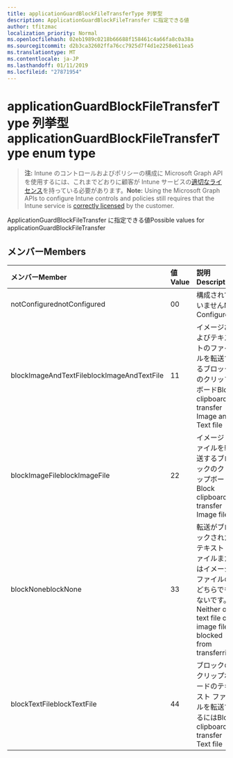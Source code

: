 ```yaml
---
title: applicationGuardBlockFileTransferType 列挙型
description: ApplicationGuardBlockFileTransfer に指定できる値
author: tfitzmac
localization_priority: Normal
ms.openlocfilehash: 02eb1989c0218b66688f158461c4a66fa8c0a38a
ms.sourcegitcommit: d2b3ca32602ffa76cc7925d7f4d1e2258e611ea5
ms.translationtype: MT
ms.contentlocale: ja-JP
ms.lasthandoff: 01/11/2019
ms.locfileid: "27871954"
---
```

# <a name="applicationguardblockfiletransfertype-enum-type"></a><span data-ttu-id="9fe42-103">applicationGuardBlockFileTransferType 列挙型</span><span class="sxs-lookup"><span data-stu-id="9fe42-103">applicationGuardBlockFileTransferType enum type</span></span>

> <span data-ttu-id="9fe42-104">**注:** Intune のコントロールおよびポリシーの構成に Microsoft Graph API を使用するには、これまでどおりに顧客が Intune サービスの[適切なライセンス](https://go.microsoft.com/fwlink/?linkid=839381)を持っている必要があります。</span><span class="sxs-lookup"><span data-stu-id="9fe42-104">**Note:** Using the Microsoft Graph APIs to configure Intune controls and policies still requires that the Intune service is [correctly licensed](https://go.microsoft.com/fwlink/?linkid=839381) by the customer.</span></span>

<span data-ttu-id="9fe42-105">ApplicationGuardBlockFileTransfer に指定できる値</span><span class="sxs-lookup"><span data-stu-id="9fe42-105">Possible values for applicationGuardBlockFileTransfer</span></span>
## <a name="members"></a><span data-ttu-id="9fe42-106">メンバー</span><span class="sxs-lookup"><span data-stu-id="9fe42-106">Members</span></span>
|<span data-ttu-id="9fe42-107">メンバー</span><span class="sxs-lookup"><span data-stu-id="9fe42-107">Member</span></span>|<span data-ttu-id="9fe42-108">値</span><span class="sxs-lookup"><span data-stu-id="9fe42-108">Value</span></span>|<span data-ttu-id="9fe42-109">説明</span><span class="sxs-lookup"><span data-stu-id="9fe42-109">Description</span></span>|
|:---|:---|:---|
|<span data-ttu-id="9fe42-110">notConfigured</span><span class="sxs-lookup"><span data-stu-id="9fe42-110">notConfigured</span></span>|<span data-ttu-id="9fe42-111">0</span><span class="sxs-lookup"><span data-stu-id="9fe42-111">0</span></span>|<span data-ttu-id="9fe42-112">構成されていません</span><span class="sxs-lookup"><span data-stu-id="9fe42-112">Not Configured</span></span>|
|<span data-ttu-id="9fe42-113">blockImageAndTextFile</span><span class="sxs-lookup"><span data-stu-id="9fe42-113">blockImageAndTextFile</span></span>|<span data-ttu-id="9fe42-114">1</span><span class="sxs-lookup"><span data-stu-id="9fe42-114">1</span></span>|<span data-ttu-id="9fe42-115">イメージおよびテキストのファイルを転送するブロックのクリップボード</span><span class="sxs-lookup"><span data-stu-id="9fe42-115">Block clipboard to transfer Image and Text file</span></span>|
|<span data-ttu-id="9fe42-116">blockImageFile</span><span class="sxs-lookup"><span data-stu-id="9fe42-116">blockImageFile</span></span>|<span data-ttu-id="9fe42-117">2</span><span class="sxs-lookup"><span data-stu-id="9fe42-117">2</span></span>|<span data-ttu-id="9fe42-118">イメージ ファイルを転送するブロックのクリップボード</span><span class="sxs-lookup"><span data-stu-id="9fe42-118">Block clipboard to transfer Image file</span></span>|
|<span data-ttu-id="9fe42-119">blockNone</span><span class="sxs-lookup"><span data-stu-id="9fe42-119">blockNone</span></span>|<span data-ttu-id="9fe42-120">3</span><span class="sxs-lookup"><span data-stu-id="9fe42-120">3</span></span>|<span data-ttu-id="9fe42-121">転送がブロックされたテキスト ファイルまたはイメージ ファイルのどちらでもないです。</span><span class="sxs-lookup"><span data-stu-id="9fe42-121">Neither of text file or image file is blocked from transferring</span></span>|
|<span data-ttu-id="9fe42-122">blockTextFile</span><span class="sxs-lookup"><span data-stu-id="9fe42-122">blockTextFile</span></span>|<span data-ttu-id="9fe42-123">4</span><span class="sxs-lookup"><span data-stu-id="9fe42-123">4</span></span>|<span data-ttu-id="9fe42-124">ブロックのクリップボードのテキスト ファイルを転送するには</span><span class="sxs-lookup"><span data-stu-id="9fe42-124">Block clipboard to transfer Text file</span></span>|




